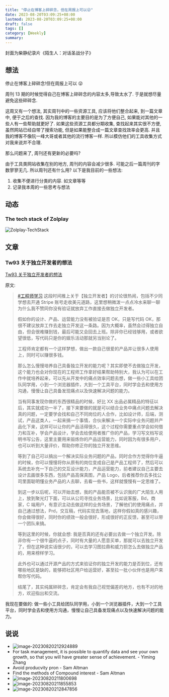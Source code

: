 ```yaml
---
title: "停止在博客上碎碎念，但在周报上可以😜"
date: 2023-08-20T03:09:25+08:00
lastmod: 2023-08-20T03:09:25+08:00
draft: false
tags: []
category: [Weekly]
summary:
---
```


封面为柴静纪录片《陌生人：对话圣战分子》

## 想法

停止在博客上碎碎念!但在周报上可以 😜

周刊 13 期的时候觉得自己在博客上碎碎念的内容太多,导致太水了. 于是就想尽量避免这些碎碎念.

这周又有一个想法, 其实周刊中的一些资源工具, 应该将他们整合起来, 到一篇文章中, 便于之后的查找. 因为我的博客的主要目的是为了方便自己, 如果能对其他的一些人有一些帮助就更好了. 如果这些资源工具都分期收集, 查找起来其实很不方便, 虽然网站已经自带了搜索功能, 但是如果能整合成一篇文章查找效率会更高. 并且我的博客不像阮一峰大哥或者其他的流行博客一样. 所以模仿他们的工具收集方式对我来说并不合理.

那么问题来了, 周刊还有更新的必要吗?

由于工具类网站收集在别的地方, 周刊的内容会减少很多. 可能之后一篇周刊的字数寥寥无几. 所以周刊还有什么用? 以下是我目前的一些想法:

1. 收集不便进行分类的内容. 如文章等等
2. 记录我本周的一些思考与想法

## 动态

### The tech stack of Zolplay

![Zolplay-TechStack](https://raw.githubusercontent.com/huyixi/Pics/main/zolplay_stack.png)

## 文章

### Tw93 关于独立开发者的想法

[Tw93 关于独立开发者的想法](https://twitter.com/HiTw93/status/1691811922318946691)

原文:

> [#工程师学习](https://twitter.com/hashtag/工程师学习?src=hashtag_click) 这段时间推上关于【独立开发者】的讨论很热闹，包括不少同学想去开通 Stripe 账号走收美元道路，这里想稍微泼一点点冷水来聊一聊为什么我不赞同你没有验证就放弃工作直接去做独立开发者。
>
> 假如你的设计、产品、运营能力没有被验证是否 OK，只是写代码 OK，那很不建议放弃工作去走独立开发这一条路。因为大概率，虽然会过得独立自由，但会很难赚到钱，最后可能又会回去上班。除非你已经钱够用，或者欲望很低，写代码只是你的娱乐活动那就另当别论了。
>
> 工程师肯定都有一个这样梦想，做出一款自己很爱的产品并让很多人使用上，同时可以赚很多钱。
>
> 那么怎么慢慢培养自己具备独立开发的能力呢？其实即使不去做独立开发，这个能力也会对你现在的工程师工作拿好结果帮助特别大，我认为可以在工作中就培养起来，可以先从开发中的痛点效率问题去想，做一些小工具给团队同学用，小到一个浏览器插件，大到一个工具平台，同时学会去和使用方沟通，慢慢让自己具备发现痛点以及快速解决问题的能力。
>
> 当有同事发现你做的东西很精品的时候，好比 XX 出品必属精品的特征以后，其实就成功一半了，接下来要做的就是可以结合业务中痛点问题去解决真的问题，一定要学会找和自己不同岗位的人合作，比如设计师，后端，测试，产品这类人，一起来搞一个事情，合伙来解决一个实际中业务问题并产品化下来，这样可以让你的产品活得很久，这个过程你需要重点学会如何借力和互补，学会产品设计，学会去给使用者推广你的产品，学习写文档写说明书写公告，这里主要用来锻炼你的产品运营能力，同时因为有很多用户，也可以听到大量评价，帮助你修正你的独立开发思维。
>
> 等到了自己可以搞出一个解决实际业务问题的产品，同时合作方觉得你牛逼的时候，你可以慢慢将你从原有的岗位变成自己是产品工程师了，然后可以系统去补充一下自己的交互设计能力，产品运营能力，前者建议自己主要去设计去画很多东西，包括产品高保真图，产品 Logo，后者推荐你去多找公司里面聪明懂业务产品的人去聊，去看一些书，这样就慢慢有一定思维了。
>
> 到这一步以后呢，可以开始去想，我的产品能否被不认识我的广大陌生人用上，放到聚光灯下面，可以从公司寻找业务场景，比如说客服，Bd，商家，C 端用户，有意识主动去做这样的业务场景，了解他们的使用痛点，并自己通过想法，Prd，交互稿，代码实现去落地，这样你假如真的感兴趣，你会做得很好，同时你的绩效一般会很好，形成很好的正反馈，甚至可以带一个团队来搞。
>
> 等到这里的时候，你就会想: 我是否真的还有必要出去做一个独立开发。除非你有一个很牛逼的点子，同时有大量的人愿意买单，那就可以去独立开发了，但在这种说实话很少的，可以去学习图拉鼎和威力狈怎么去做独立产品的，用来榜样学习。
>
> 此外也可以通过开源产品的方式来验证你的独立开发的能力是否到位，还有哪些地区是缺的，能够把社区用户给运营好，甚至拉一批小伙伴也是用户来帮你写代码。
>
> 结尾了，其实纯属碎碎念，肯定会有我自己视觉偏差的地方，也有不对的地方，欢迎指出和交流。

我现在要做的: 做一些小工具给团队同学用，小到一个浏览器插件，大到一个工具平台，同时学会去和使用方沟通，慢慢让自己具备发现痛点以及快速解决问题的能力。

## 说说

- ![image-20230820212924889](https://raw.githubusercontent.com/huyixi/Pics/main/uPic/image-20230820212924889.png)
- For task management, it is possible to quantify data and see your own growth, so that you will have greater sense of achievement. - Yiming Zhang
- Avoid producvity pron - Sam Altman
- Find the methods of Compound interest - Sam Altman
- ![image-20230820211800698](https://raw.githubusercontent.com/huyixi/Pics/main/uPic/image-20230820211800698.png)
- ![image-20230820211855853](https://raw.githubusercontent.com/huyixi/Pics/main/uPic/image-20230820211855853.png)
- ![image-20230820212847856](https://raw.githubusercontent.com/huyixi/Pics/main/uPic/image-20230820212847856.png)
